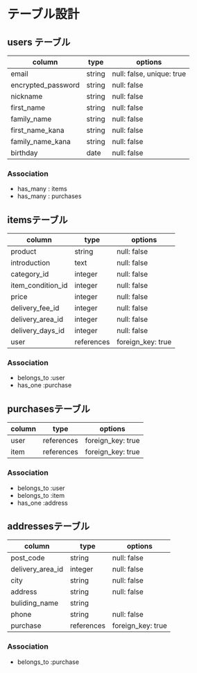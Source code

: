 # テーブル設計

## users テーブル

| column             | type   | options                   |
| ------------------ | ------ | ------------------------- |
| email              | string | null: false, unique: true |
| encrypted_password | string | null: false               |
| nickname           | string | null: false               |
| first_name         | string | null: false               |
| family_name        | string | null: false               |
| first_name_kana    | string | null: false               |
| family_name_kana   | string | null: false               |
| birthday           | date   | null: false               |





### Association 

- has_many : items
- has_many : purchases

## itemsテーブル

| column            | type       | options           |
| ----------------- | ---------- | ----------------- |
| product           | string     | null: false       |
| introduction      | text       | null: false       |
| category_id       | integer    | null: false       |
| item_condition_id | integer    | null: false       |
| price             | integer    | null: false       |
| delivery_fee_id   | integer    | null: false       |
| delivery_area_id  | integer    | null: false       |
| delivery_days_id  | integer    | null: false       |
| user              | references | foreign_key: true |




### Association

- belongs_to :user
- has_one    :purchase

## purchasesテーブル

| column | type       | options           |
| ------ | ---------- | ----------------- |
| user   | references | foreign_key: true |
| item   | references | foreign_key: true |



### Association

- belongs_to :user
- belongs_to :item
- has_one    :address

## addressesテーブル

| column           | type       | options           |
| ---------------- | ---------- | ----------------- |
| post_code        | string     | null: false       |
| delivery_area_id | integer    | null: false       |
| city             | string     | null: false       |
| address          | string     | null: false       |
| buliding_name    | string     |                   |
| phone            | string     | null: false       |
| purchase         | references | foreign_key: true |






### Association

- belongs_to :purchase